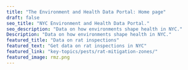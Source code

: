 ```yaml
---
title: "The Environment and Health Data Portal: Home page"
draft: false
seo_title: "NYC Environment and Health Data Portal."
seo_description: "Data on how environments shape health in NYC."
Description: "Data on how environments shape health in NYC."
featured_title: "Data on rat inspections"
featured_text: "Get data on rat inspections in NYC"
featured_link: "key-topics/pests/rat-mitigation-zones/"
featured_image: rmz.png
---
```

